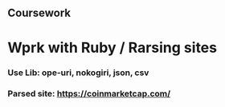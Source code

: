 ## Coursework
# Wprk with Ruby / Rarsing sites

### Use Lib: ope-uri, nokogiri, json, csv

### Parsed site: https://coinmarketcap.com/